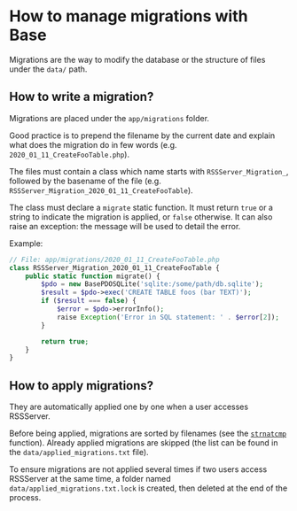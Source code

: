 # How to manage migrations with Base

Migrations are the way to modify the database or the structure of files under the `data/` path.

## How to write a migration?

Migrations are placed under the `app/migrations` folder.

Good practice is to prepend the filename by the current date and explain what does the migration do in few words (e.g. `2020_01_11_CreateFooTable.php`).

The files must contain a class which name starts with `RSSServer_Migration_`, followed by the basename of the file (e.g. `RSSServer_Migration_2020_01_11_CreateFooTable`).

The class must declare a `migrate` static function. It must return `true` or a string to indicate the migration is applied, or `false` otherwise. It can also raise an exception: the message will be used to detail the error.

Example:

```php
// File: app/migrations/2020_01_11_CreateFooTable.php
class RSSServer_Migration_2020_01_11_CreateFooTable {
	public static function migrate() {
		$pdo = new BasePDOSQLite('sqlite:/some/path/db.sqlite');
		$result = $pdo->exec('CREATE TABLE foos (bar TEXT)');
		if ($result === false) {
			$error = $pdo->errorInfo();
			raise Exception('Error in SQL statement: ' . $error[2]);
		}

		return true;
	}
}
```

## How to apply migrations?

They are automatically applied one by one when a user accesses RSSServer.

Before being applied, migrations are sorted by filenames (see the [`strnatcmp`](https://php.net/strnatcmp) function). Already applied migrations are skipped (the list can be found in the `data/applied_migrations.txt` file).

To ensure migrations are not applied several times if two users access RSSServer at the same time, a folder named `data/applied_migrations.txt.lock` is created, then deleted at the end of the process.
